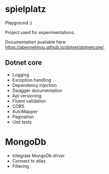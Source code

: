 # spielplatz
Playground :)

Project used for experimentations.

Documentation available here: https://abennehhou.github.io/dotnet/dotnetcore/.


## Dotnet core

* Logging
* Exception handling
* Dependency injection
* Swagger documentation
* Api versioning
* Fluent validation
* CORS
* AutoMapper
* Pagination
* Unit tests

# MongoDb

* Integrate MongoDb driver
* Connect to atlas
* Filtering
